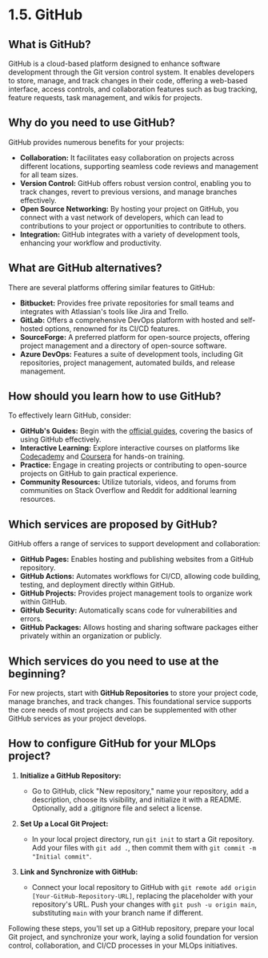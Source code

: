 # 1.5. GitHub

## What is GitHub?

GitHub is a cloud-based platform designed to enhance software development through the Git version control system. It enables developers to store, manage, and track changes in their code, offering a web-based interface, access controls, and collaboration features such as bug tracking, feature requests, task management, and wikis for projects.

## Why do you need to use GitHub?

GitHub provides numerous benefits for your projects:

- **Collaboration:** It facilitates easy collaboration on projects across different locations, supporting seamless code reviews and management for all team sizes.
- **Version Control:** GitHub offers robust version control, enabling you to track changes, revert to previous versions, and manage branches effectively.
- **Open Source Networking:** By hosting your project on GitHub, you connect with a vast network of developers, which can lead to contributions to your project or opportunities to contribute to others.
- **Integration:** GitHub integrates with a variety of development tools, enhancing your workflow and productivity.

## What are GitHub alternatives?

There are several platforms offering similar features to GitHub:

- **Bitbucket:** Provides free private repositories for small teams and integrates with Atlassian's tools like Jira and Trello.
- **GitLab:** Offers a comprehensive DevOps platform with hosted and self-hosted options, renowned for its CI/CD features.
- **SourceForge:** A preferred platform for open-source projects, offering project management and a directory of open-source software.
- **Azure DevOps:** Features a suite of development tools, including Git repositories, project management, automated builds, and release management.

## How should you learn how to use GitHub?

To effectively learn GitHub, consider:

- **GitHub's Guides:** Begin with the [official guides](https://guides.github.com/), covering the basics of using GitHub effectively.
- **Interactive Learning:** Explore interactive courses on platforms like [Codecademy](https://www.codecademy.com/) and [Coursera](https://www.coursera.org/) for hands-on training.
- **Practice:** Engage in creating projects or contributing to open-source projects on GitHub to gain practical experience.
- **Community Resources:** Utilize tutorials, videos, and forums from communities on Stack Overflow and Reddit for additional learning resources.

## Which services are proposed by GitHub?

GitHub offers a range of services to support development and collaboration:

- **GitHub Pages:** Enables hosting and publishing websites from a GitHub repository.
- **GitHub Actions:** Automates workflows for CI/CD, allowing code building, testing, and deployment directly within GitHub.
- **GitHub Projects:** Provides project management tools to organize work within GitHub.
- **GitHub Security:** Automatically scans code for vulnerabilities and errors.
- **GitHub Packages:** Allows hosting and sharing software packages either privately within an organization or publicly.

## Which services do you need to use at the beginning?

For new projects, start with **GitHub Repositories** to store your project code, manage branches, and track changes. This foundational service supports the core needs of most projects and can be supplemented with other GitHub services as your project develops.

## How to configure GitHub for your MLOps project?

1. **Initialize a GitHub Repository:**

    - Go to GitHub, click "New repository," name your repository, add a description, choose its visibility, and initialize it with a README. Optionally, add a .gitignore file and select a license.
2. **Set Up a Local Git Project:**

    - In your local project directory, run `git init` to start a Git repository. Add your files with `git add .`, then commit them with `git commit -m "Initial commit"`.
3. **Link and Synchronize with GitHub:**

    - Connect your local repository to GitHub with `git remote add origin [Your-GitHub-Repository-URL]`, replacing the placeholder with your repository's URL. Push your changes with `git push -u origin main`, substituting `main` with your branch name if different.

Following these steps, you'll set up a GitHub repository, prepare your local Git project, and synchronize your work, laying a solid foundation for version control, collaboration, and CI/CD processes in your MLOps initiatives.